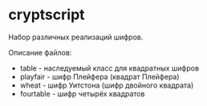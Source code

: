 # cryptscript
Набор различных реализаций шифров.

Описание файлов:

* table - наследуемый класс для квадратных шифров
* playfair - шифр Плейфера (квадрат Плейфера)
* wheat - шифр Уитстона (шифр двойного квадрата)
* fourtable - шифр четырёх квадратов
